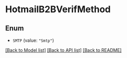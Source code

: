 # HotmailB2BVerifMethod

## Enum


* `SMTP` (value: `"Smtp"`)


[[Back to Model list]](../README.md#documentation-for-models) [[Back to API list]](../README.md#documentation-for-api-endpoints) [[Back to README]](../README.md)


